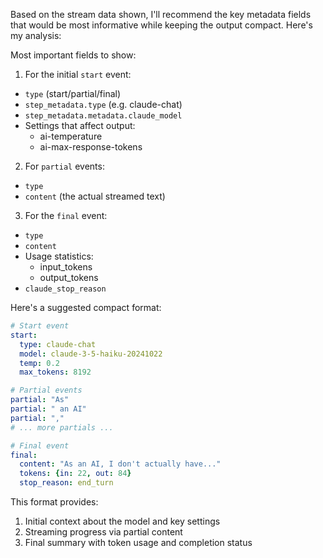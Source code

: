 Based on the stream data shown, I'll recommend the key metadata fields that would be most informative while keeping the output compact. Here's my analysis:

Most important fields to show:

1. For the initial `start` event:
- `type` (start/partial/final)
- `step_metadata.type` (e.g. claude-chat)
- `step_metadata.metadata.claude_model`
- Settings that affect output:
  - ai-temperature
  - ai-max-response-tokens

2. For `partial` events:
- `type`
- `content` (the actual streamed text)

3. For the `final` event:
- `type`
- `content`
- Usage statistics:
  - input_tokens
  - output_tokens
- `claude_stop_reason`

Here's a suggested compact format:

```yaml:pinocchio/ttmp/2024-12-30/02-test-stream.yaml
# Start event
start:
  type: claude-chat
  model: claude-3-5-haiku-20241022
  temp: 0.2
  max_tokens: 8192

# Partial events
partial: "As"
partial: " an AI"
partial: ","
# ... more partials ...

# Final event
final:
  content: "As an AI, I don't actually have..."
  tokens: {in: 22, out: 84}
  stop_reason: end_turn
```

This format provides:
1. Initial context about the model and key settings
2. Streaming progress via partial content
3. Final summary with token usage and completion status
